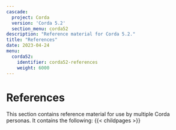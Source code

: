 ```yaml
---
cascade:
  project: Corda
  version: 'Corda 5.2'
  section_menu: corda52
description: "Reference material for Corda 5.2."
title: "References"
date: 2023-04-24
menu:
  corda52:
    identifier: corda52-references
    weight: 6000
---
```

# References

This section contains reference material for use by multiple Corda personas. It contains the following:
{{< childpages >}}
